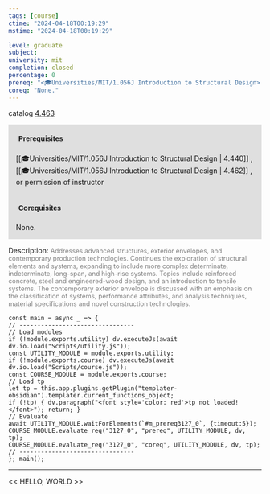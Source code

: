 ```yaml
---
tags: [course]
ctime: "2024-04-18T00:19:29"
mstime: "2024-04-18T00:19:29"

level: graduate
subject: 
university: mit
completion: closed
percentage: 0
prereq: "<🎓Universities/MIT/1.056J Introduction to Structural Design> , <🎓Universities/MIT/1.056J Introduction to Structural Design> , or permission of instructor"
coreq: "None."
---
```


catalog [4.463](http://student.mit.edu/catalog/m4d.html#4.463)

<span style="display: block; padding: 15px; background-color: rgb(100, 100, 100, 0.2);"><font id="m_prereq3127_0" style="display: block; font-family: Arial, sans-serif; font-weight: bold; padding: 5px">Prerequisites</font><br><span id="prereq3127_0">[[🎓Universities/MIT/1.056J Introduction to Structural Design | 4.440]] , [[🎓Universities/MIT/1.056J Introduction to Structural Design | 4.462]] , or permission of instructor</span></span>
<span style="display: block; padding: 15px; background-color: rgb(100, 100, 100, 0.2);"><font id="m_coreq3127_0" style="display: block; font-family: Arial, sans-serif; font-weight: bold; padding: 5px">Corequisites</font><br><span id="coreq3127_0">None.</span></span>

<font style="">Description:</font>
<font style="color: grey; font-size: 0.8rem;">Addresses advanced structures, exterior envelopes, and contemporary production technologies. Continues the exploration of structural elements and systems, expanding to include more complex determinate, indeterminate, long-span, and high-rise systems. Topics include reinforced concrete, steel and engineered-wood design, and an introduction to tensile systems. The contemporary exterior envelope is discussed with an emphasis on the classification of systems, performance attributes, and analysis techniques, material specifications and novel construction technologies.</font>

```dataviewjs
const main = async _ => {
// --------------------------------
// Load modules
if (!module.exports.utility) dv.executeJs(await dv.io.load("Scripts/utility.js"));
const UTILITY_MODULE = module.exports.utility;
if (!module.exports.course) dv.executeJs(await dv.io.load("Scripts/course.js"));
const COURSE_MODULE = module.exports.course;
// Load tp
let tp = this.app.plugins.getPlugin("templater-obsidian").templater.current_functions_object;
if (!tp) { dv.paragraph("<font style='color: red'>tp not loaded!</font>"); return; }
// Evaluate
await UTILITY_MODULE.waitForElements(`#m_prereq3127_0`, {timeout:5});
COURSE_MODULE.evaluate_req("3127_0", "prereq", UTILITY_MODULE, dv, tp);
COURSE_MODULE.evaluate_req("3127_0", "coreq", UTILITY_MODULE, dv, tp);
// --------------------------------
}; main();
```

---

<< HELLO, WORLD >>
